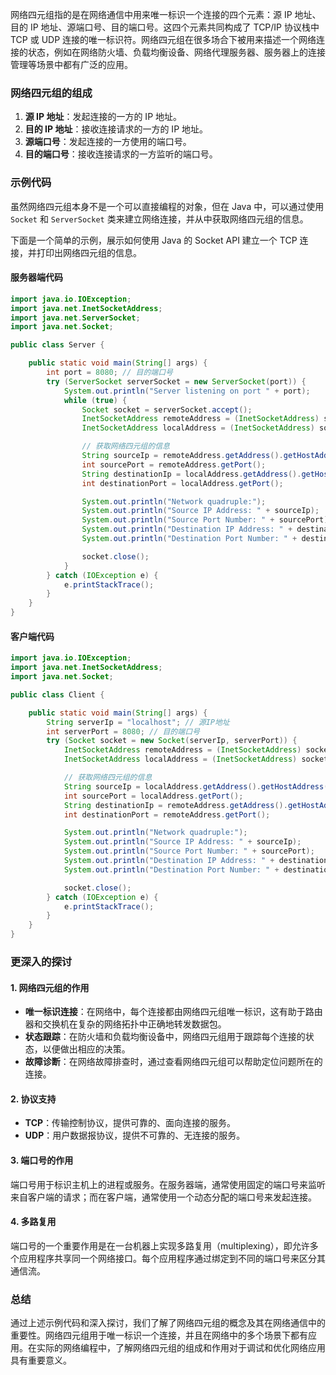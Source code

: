 网络四元组指的是在网络通信中用来唯一标识一个连接的四个元素：源 IP 地址、目的 IP 地址、源端口号、目的端口号。这四个元素共同构成了 TCP/IP 协议栈中 TCP 或 UDP 连接的唯一标识符。网络四元组在很多场合下被用来描述一个网络连接的状态，例如在网络防火墙、负载均衡设备、网络代理服务器、服务器上的连接管理等场景中都有广泛的应用。

### 网络四元组的组成

1. **源 IP 地址**：发起连接的一方的 IP 地址。
2. **目的 IP 地址**：接收连接请求的一方的 IP 地址。
3. **源端口号**：发起连接的一方使用的端口号。
4. **目的端口号**：接收连接请求的一方监听的端口号。

### 示例代码

虽然网络四元组本身不是一个可以直接编程的对象，但在 Java 中，可以通过使用 `Socket` 和 `ServerSocket` 类来建立网络连接，并从中获取网络四元组的信息。

下面是一个简单的示例，展示如何使用 Java 的 Socket API 建立一个 TCP 连接，并打印出网络四元组的信息。

#### 服务器端代码

```java
import java.io.IOException;
import java.net.InetSocketAddress;
import java.net.ServerSocket;
import java.net.Socket;

public class Server {

    public static void main(String[] args) {
        int port = 8080; // 目的端口号
        try (ServerSocket serverSocket = new ServerSocket(port)) {
            System.out.println("Server listening on port " + port);
            while (true) {
                Socket socket = serverSocket.accept();
                InetSocketAddress remoteAddress = (InetSocketAddress) socket.getRemoteSocketAddress();
                InetSocketAddress localAddress = (InetSocketAddress) socket.getLocalSocketAddress();

                // 获取网络四元组的信息
                String sourceIp = remoteAddress.getAddress().getHostAddress();
                int sourcePort = remoteAddress.getPort();
                String destinationIp = localAddress.getAddress().getHostAddress();
                int destinationPort = localAddress.getPort();

                System.out.println("Network quadruple:");
                System.out.println("Source IP Address: " + sourceIp);
                System.out.println("Source Port Number: " + sourcePort);
                System.out.println("Destination IP Address: " + destinationIp);
                System.out.println("Destination Port Number: " + destinationPort);

                socket.close();
            }
        } catch (IOException e) {
            e.printStackTrace();
        }
    }
}
```

#### 客户端代码

```java
import java.io.IOException;
import java.net.InetSocketAddress;
import java.net.Socket;

public class Client {

    public static void main(String[] args) {
        String serverIp = "localhost"; // 源IP地址
        int serverPort = 8080; // 目的端口号
        try (Socket socket = new Socket(serverIp, serverPort)) {
            InetSocketAddress remoteAddress = (InetSocketAddress) socket.getRemoteSocketAddress();
            InetSocketAddress localAddress = (InetSocketAddress) socket.getLocalSocketAddress();

            // 获取网络四元组的信息
            String sourceIp = localAddress.getAddress().getHostAddress();
            int sourcePort = localAddress.getPort();
            String destinationIp = remoteAddress.getAddress().getHostAddress();
            int destinationPort = remoteAddress.getPort();

            System.out.println("Network quadruple:");
            System.out.println("Source IP Address: " + sourceIp);
            System.out.println("Source Port Number: " + sourcePort);
            System.out.println("Destination IP Address: " + destinationIp);
            System.out.println("Destination Port Number: " + destinationPort);

            socket.close();
        } catch (IOException e) {
            e.printStackTrace();
        }
    }
}
```

### 更深入的探讨

#### 1. **网络四元组的作用**

- **唯一标识连接**：在网络中，每个连接都由网络四元组唯一标识，这有助于路由器和交换机在复杂的网络拓扑中正确地转发数据包。
- **状态跟踪**：在防火墙和负载均衡设备中，网络四元组用于跟踪每个连接的状态，以便做出相应的决策。
- **故障诊断**：在网络故障排查时，通过查看网络四元组可以帮助定位问题所在的连接。

#### 2. **协议支持**

- **TCP**：传输控制协议，提供可靠的、面向连接的服务。
- **UDP**：用户数据报协议，提供不可靠的、无连接的服务。

#### 3. **端口号的作用**

端口号用于标识主机上的进程或服务。在服务器端，通常使用固定的端口号来监听来自客户端的请求；而在客户端，通常使用一个动态分配的端口号来发起连接。

#### 4. **多路复用**

端口号的一个重要作用是在一台机器上实现多路复用（multiplexing），即允许多个应用程序共享同一个网络接口。每个应用程序通过绑定到不同的端口号来区分其通信流。

### 总结

通过上述示例代码和深入探讨，我们了解了网络四元组的概念及其在网络通信中的重要性。网络四元组用于唯一标识一个连接，并且在网络中的多个场景下都有应用。在实际的网络编程中，了解网络四元组的组成和作用对于调试和优化网络应用具有重要意义。
